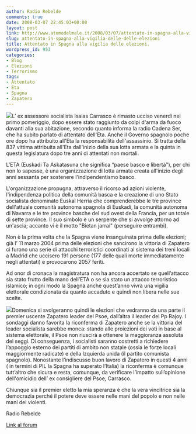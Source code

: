 ```yaml
---
author: Radio Rebelde
comments: true
date: 2008-03-07 22:45:03+00:00
layout: post
link: http://www.atomodelmale.it/2008/03/07/attentato-in-spagna-alla-vigilia-delle-delle-elezioni/
slug: attentato-in-spagna-alla-vigilia-delle-delle-elezioni
title: Attentato in Spagna alla vigilia delle elezioni.
wordpress_id: 953
categories:
- Blog
- Elezioni
- Terrorismo
tags:
- Attentato
- Eta
- Spagna
- Zapatero
---
```


![](http://www.atomodelmale.it/wp-content/uploads/2008/10/eta-185x300.jpg)L’ ex assessore socialista Isaias Carrasco è rimasto ucciso venerdì nel primo pomeriggio, dopo essere stato raggiunto da colpi d'arma da fuoco davanti alla sua abitazione, secondo quanto informa la radio Cadena Ser, che ha subito parlato di attentato dell'Eta.
Anche il Governo spagnolo poche ore dopo ha attribuito all'Eta la responsabilità dell'assassinio. Si tratta della 837 vittima attribuita all'Eta dall'inizio della sua lotta armata e la quinta in questa legislatura dopo tre anni di attentati non mortali.

L'ETA (Euskadi Ta Askatasuna che significa “paese basco e libertà"), per chi non lo sapesse, è una organizzazione di lotta armata creata all'inizio degli anni sessanta per sostenere l'indipendentismo basco.

L'organizzazione propugna, attraverso il ricorso ad azioni violente, l'indipendenza politica della comunità basca e la creazione di uno Stato socialista denominato Euskal  Herria che comprenderebbe le tre province dell'attuale comunità autonoma spagnola di Euskadi, la comunità autonoma di Navarra e le tre province basche del sud ovest della Francia, per un totale di sette province. Il suo simbolo è un serpente che si avvolge attorno ad un'ascia; accanto vi è il motto "Bietan jarrai" (perseguire entrambi).<!-- more -->

Non è la prima volta che la Spagna viene insanguinata prima delle elezioni; già l’ 11 marzo 2004 prima delle elezioni che sancirono la vittoria di Zapatero  ci furono una serie di attacchi terroristici coordinati al sistema dei  treni locali a Madrid che uccisero 191 persone (177 delle quali morte immediatamente negli attentati) e provocarono 2057 feriti.

Ad onor di cronaca la magistratura non ha ancora accertato se quell’attacco sia stato frutto della mano dell’ETA o se sia stato un attacco terroristico islamico; in ogni modo la Spagna anche quest’anno vivrà una vigilia elettorale condizionata da quanto accaduto e quindi non libera nelle sue scelte.

![](http://upload.wikimedia.org/wikipedia/commons/6/61/Zapatero.jpg)Domenica si svolgeranno quindi le elezioni che vedranno da una parte il premier uscente  Zapatero  leader del Psoe, dall’altra il leader del Pp Rajoy. I sondaggi danno favorita la riconferma di Zapatero anche se la vittoria del leader socialista sarebbe monca: stando alle proiezioni dei voti in base al sistema elettorale, il Psoe non riuscirà a ottenere la maggioranza assoluta dei seggi. Di conseguenza, i socialisti saranno costretti a richiedere l’appoggio esterno dei partiti di ambito non statale (ossia le forze locali maggiormente radicate) e della Izquierda unida (il partito comunista spagnolo). Nonostante l’indiscusso buon lavoro di Zapatero in questi 4 anni ( in termini di PIL la Spagna ha superato l’Italia) la riconferma è comunque tutt’altro che sicura e  resta, comunque, da verificare  l’impatto sull’opinione dell'omicidio dell’ ex consigliere del Psoe, Carrasco.

Chiunque sia il premier eletto la mia speranza è che la vera vincitrice sia la democrazia perché il potere deve essere nelle mani del popolo e non nelle mani dei violenti.

Radio Rebelde

[ Link al forum](http://atomodelmale.forumfree.net/?t=25875229)
